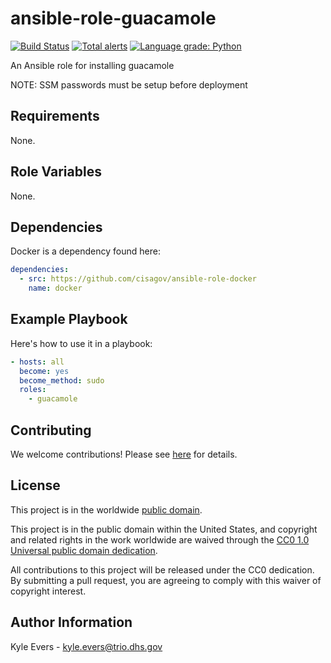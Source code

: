 # ansible-role-guacamole #

[![Build Status](https://travis-ci.com/cisagov/ansible-role-guacamole.svg?branch=develop)](https://travis-ci.com/cisagov/ansible-role-guacamole)
[![Total alerts](https://img.shields.io/lgtm/alerts/g/cisagov/ansible-role-guacamole.svg?logo=lgtm&logoWidth=18)](https://lgtm.com/projects/g/cisagov/ansible-role-guacamole/alerts/)
[![Language grade: Python](https://img.shields.io/lgtm/grade/python/g/cisagov/ansible-role-guacamole.svg?logo=lgtm&logoWidth=18)](https://lgtm.com/projects/g/cisagov/ansible-role-guacamole/context:python)

An Ansible role for installing guacamole

NOTE: SSM passwords must be setup before deployment

## Requirements ##

None.

## Role Variables ##

None.

## Dependencies ##

Docker is a dependency found here:
```yaml
dependencies:
  - src: https://github.com/cisagov/ansible-role-docker
    name: docker
```
## Example Playbook ##

Here's how to use it in a playbook:

```yaml
- hosts: all
  become: yes
  become_method: sudo
  roles:
    - guacamole
```

## Contributing ##

We welcome contributions!  Please see [here](CONTRIBUTING.md) for
details.

## License ##

This project is in the worldwide [public domain](LICENSE).

This project is in the public domain within the United States, and
copyright and related rights in the work worldwide are waived through
the [CC0 1.0 Universal public domain
dedication](https://creativecommons.org/publicdomain/zero/1.0/).

All contributions to this project will be released under the CC0
dedication. By submitting a pull request, you are agreeing to comply
with this waiver of copyright interest.

## Author Information ##

Kyle Evers - <kyle.evers@trio.dhs.gov>
